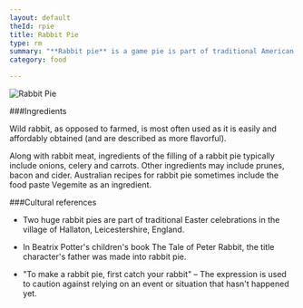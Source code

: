 ```yaml
---
layout: default
theId: rpie
title: Rabbit Pie
type: rm
summary: "**Rabbit pie** is a game pie is part of traditional American and English cuisine. It has recently found renewed popularity."
category: food

---
```


<img src="{{site.baseurl}}/img/rabbit-pie.jpg" alt="Rabbit Pie">

###Ingredients

Wild rabbit, as opposed to farmed, is most often used as it is easily and affordably obtained (and are described as more flavorful).

Along with rabbit meat, ingredients of the filling of a rabbit pie typically include onions, celery and carrots. Other ingredients may include prunes, bacon and cider. Australian recipes for rabbit pie sometimes include the food paste Vegemite as an ingredient.


###Cultural references

- Two huge rabbit pies are part of traditional Easter celebrations in the village of Hallaton, Leicestershire, England.

- In Beatrix Potter's children's book The Tale of Peter Rabbit, the title character's father was made into rabbit pie.

- "To make a rabbit pie, first catch your rabbit" – The expression is used to caution against relying on an event or situation that hasn't happened yet. 